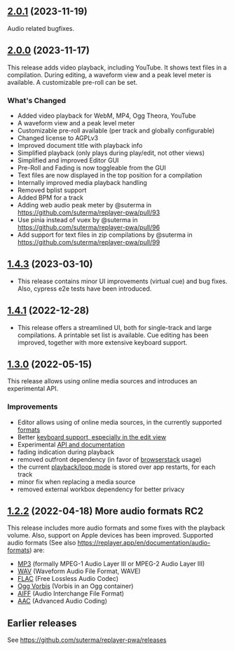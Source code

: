 ## [2.0.1](https://github.com/suterma/replayer-pwa/compare/v2.0.0...v2.0.1) (2023-11-19)

Audio related bugfixes.

## [2.0.0](https://github.com/suterma/replayer-pwa/compare/v1.4.3...v2.0.0) (2023-11-17)

This release adds video playback, including YouTube. It shows text files in a compilation. During editing, a waveform view and a peak level meter is available. A customizable pre-roll can be set.

### What's Changed

-   Added video playback for WebM, MP4, Ogg Theora, YouTube
-   A waveform view and a peak level meter
-   Customizable pre-roll available (per track and globally configurable)
-   Changed license to AGPLv3
-   Improved document title with playback info
-   Simplified playback (only plays during play/edit, not other views)
-   Simplified and improved Editor GUI
-   Pre-Roll and Fading is now toggleable from the GUI
-   Text files are now displayed in the top position for a compilation
-   Internally improved media playback handling
-   Removed bplist support
-   Added BPM for a track
-   Adding web audio peak meter by @suterma in https://github.com/suterma/replayer-pwa/pull/93
-   Use pinia instead of vuex by @suterma in https://github.com/suterma/replayer-pwa/pull/96
-   Add support for text files in zip compilations by @suterma in https://github.com/suterma/replayer-pwa/pull/99

## [1.4.3](https://github.com/suterma/replayer-pwa/compare/v1.4.1...v1.4.3) (2023-03-10)

-   This release contains minor UI improvements (virtual cue) and bug fixes. Also, cypress e2e tests have been introduced.

## [1.4.1](https://github.com/suterma/replayer-pwa/compare/v1.4.0...v1.4.1) (2022-12-28)

-   This release offers a streamlined UI, both for single-track and large compilations. A printable set list is available. Cue editing has been improved, together with more extensive keyboard support.

## [1.3.0](https://github.com/suterma/replayer-pwa/compare/v1.2.2...v1.3.0) (2022-05-15)

This release allows using online media sources and introduces an experimental API.

### Improvements

-   Editor allows using of online media sources, in the currently supported [formats](https://replayer.app/en/documentation/audio-formats)
-   Better [keyboard support, especially in the edit view](https://replayer.app/en/documentation/keyboard-shortcuts#playback-editing-in-the-e)
-   Experimental [API and documentation](https://replayer.app/en/documentation/track-api)
-   fading indication during playback
-   removed outfront dependency (in favor of [browserstack](https://www.browserstack.com/) usage)
-   the current [playback/loop mode](https://replayer.app/en/documentation/loop-modes) is stored over app restarts, for each track
-   minor fix when replacing a media source
-   removed external workbox dependency for better privacy

## [1.2.2](https://github.com/suterma/replayer-pwa/compare/v1.1.0...v1.2.0) (2022-04-18) More audio formats RC2

This release includes more audio formats and some fixes with the playback volume. Also, support on Apple devices has been improved. Supported audio formats (See also https://replayer.app/en/documentation/audio-formats) are:

-   [MP3](https://en.wikipedia.org/wiki/MP3) (formally MPEG-1 Audio Layer III or MPEG-2 Audio Layer III)
-   [WAV](https://en.wikipedia.org/wiki/WAV) (Waveform Audio File Format, WAVE)
-   [FLAC](https://en.wikipedia.org/wiki/FLAC) (Free Lossless Audio Codec)
-   [Ogg Vorbis](https://en.wikipedia.org/wiki/Vorbis) (Vorbis in an Ogg container)
-   [AIFF](https://en.wikipedia.org/wiki/Audio_Interchange_File_Format) (Audio Interchange File Format)
-   [AAC](https://en.wikipedia.org/wiki/Advanced_Audio_Coding) (Advanced Audio Coding)

## Earlier releases

See https://github.com/suterma/replayer-pwa/releases
